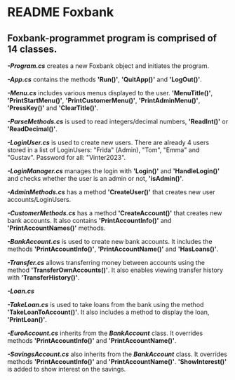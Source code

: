 # README **Foxbank**

## **Foxbank**-programmet program is comprised of 14 classes.


***-Program.cs*** creates a new Foxbank object and initiates the program.

***-App.cs*** contains the methods **'Run()'**, **'QuitApp()'** and **'LogOut()'**.

***-Menu.cs*** includes various menus displayed to the user. **'MenuTitle()'**, **'PrintStartMenu()'**, **'PrintCustomerMenu()'**, **'PrintAdminMenu()'**, **'PressKey()'** and **'ClearTitle()'**.

***-ParseMethods.cs*** is used to read integers/decimal numbers, **'ReadInt()'** or **'ReadDecimal()'**.

***-LoginUser.cs*** is used to create new users. There are already 4 users stored in a list of LoginUsers: "Frida" (Admin), "Tom", "Emma" and "Gustav". Password for all: "Vinter2023".

***-LoginManager.cs*** manages the login with **'Login()'** and **'HandleLogin()'** and checks whether the user is an admin or not, **'isAdmin()'**.

***-AdminMethods.cs*** has a method **'CreateUser()'** that creates new user accounts/LoginUsers.

***-CustomerMethods.cs*** has a method **'CreateAccount()'** that creates new bank accounts. It also contains **'PrintAccountInfo()'** and **'PrintAccountNames()'** methods.

***-BankAccount.cs*** is used to create new bank accounts. It includes the methods **'PrintAccountInfo()'**, **'PrintAccountName()'** and **'HasLoans()'**.

***-Transfer.cs*** allows transferring money between accounts using the method **'TransferOwnAccounts()'**. It also enables viewing transfer history with **'TransferHistory()'**.

***-Loan.cs***

***-TakeLoan.cs*** is used to take loans from the bank using the method **'TakeLoanToAccount()'**. It also includes a method to display the loan, **'PrintLoan()'**.

***-EuroAccount.cs*** inherits from the ***BankAccount*** class. It overrides methods **'PrintAccountInfo()'** and **'PrintAccountName()'**.

***-SavingsAccount.cs*** also inherits from the ***BankAccount*** class. It overrides methods **'PrintAccountInfo()'** and **'PrintAccountName()'**. **'ShowInterest()'** is added to show interest on the savings.
